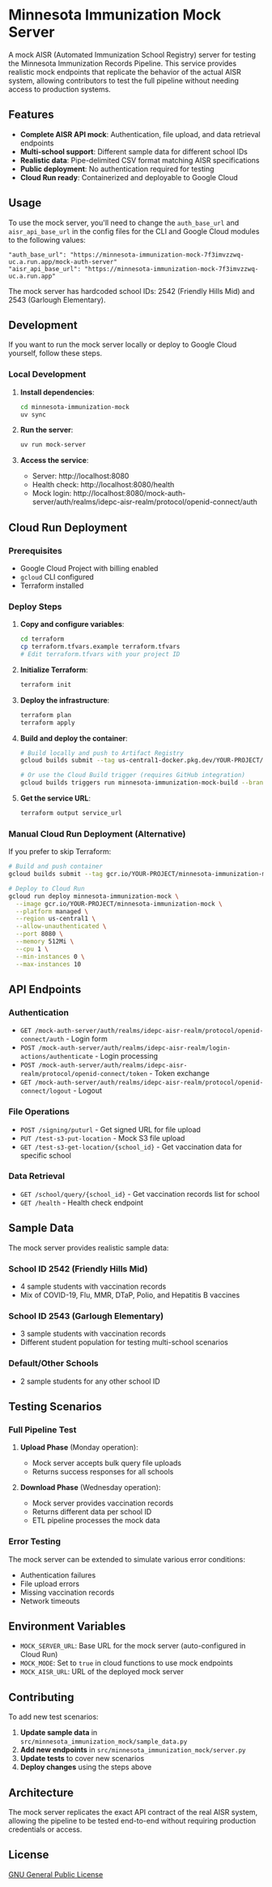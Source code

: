 # Minnesota Immunization Mock Server

A mock AISR (Automated Immunization School Registry) server for testing the Minnesota Immunization Records Pipeline. This service provides realistic mock endpoints that replicate the behavior of the actual AISR system, allowing contributors to test the full pipeline without needing access to production systems.

## Features

- **Complete AISR API mock**: Authentication, file upload, and data retrieval endpoints
- **Multi-school support**: Different sample data for different school IDs
- **Realistic data**: Pipe-delimited CSV format matching AISR specifications
- **Public deployment**: No authentication required for testing
- **Cloud Run ready**: Containerized and deployable to Google Cloud

## Usage

To use the mock server, you'll need to change the `auth_base_url` and `aisr_api_base_url` in the config files for the CLI and Google Cloud modules to the following values:

```
"auth_base_url": "https://minnesota-immunization-mock-7f3imvzzwq-uc.a.run.app/mock-auth-server"
"aisr_api_base_url": "https://minnesota-immunization-mock-7f3imvzzwq-uc.a.run.app"
```

The mock server has hardcoded school IDs: 2542 (Friendly Hills Mid) and 2543 (Garlough Elementary).

## Development

If you want to run the mock server locally or deploy to Google Cloud yourself, follow these steps.

### Local Development

1. **Install dependencies**:

   ```bash
   cd minnesota-immunization-mock
   uv sync
   ```

2. **Run the server**:

   ```bash
   uv run mock-server
   ```

3. **Access the service**:
   - Server: http://localhost:8080
   - Health check: http://localhost:8080/health
   - Mock login: http://localhost:8080/mock-auth-server/auth/realms/idepc-aisr-realm/protocol/openid-connect/auth

## Cloud Run Deployment

### Prerequisites

- Google Cloud Project with billing enabled
- `gcloud` CLI configured
- Terraform installed

### Deploy Steps

1. **Copy and configure variables**:

   ```bash
   cd terraform
   cp terraform.tfvars.example terraform.tfvars
   # Edit terraform.tfvars with your project ID
   ```

2. **Initialize Terraform**:

   ```bash
   terraform init
   ```

3. **Deploy the infrastructure**:

   ```bash
   terraform plan
   terraform apply
   ```

4. **Build and deploy the container**:

   ```bash
   # Build locally and push to Artifact Registry
   gcloud builds submit --tag us-central1-docker.pkg.dev/YOUR-PROJECT/minnesota-immunization-mock/mock-server:latest ../

   # Or use the Cloud Build trigger (requires GitHub integration)
   gcloud builds triggers run minnesota-immunization-mock-build --branch=main
   ```

5. **Get the service URL**:
   ```bash
   terraform output service_url
   ```

### Manual Cloud Run Deployment (Alternative)

If you prefer to skip Terraform:

```bash
# Build and push container
gcloud builds submit --tag gcr.io/YOUR-PROJECT/minnesota-immunization-mock ../

# Deploy to Cloud Run
gcloud run deploy minnesota-immunization-mock \
  --image gcr.io/YOUR-PROJECT/minnesota-immunization-mock \
  --platform managed \
  --region us-central1 \
  --allow-unauthenticated \
  --port 8080 \
  --memory 512Mi \
  --cpu 1 \
  --min-instances 0 \
  --max-instances 10
```

## API Endpoints

### Authentication

- `GET /mock-auth-server/auth/realms/idepc-aisr-realm/protocol/openid-connect/auth` - Login form
- `POST /mock-auth-server/auth/realms/idepc-aisr-realm/login-actions/authenticate` - Login processing
- `POST /mock-auth-server/auth/realms/idepc-aisr-realm/protocol/openid-connect/token` - Token exchange
- `GET /mock-auth-server/auth/realms/idepc-aisr-realm/protocol/openid-connect/logout` - Logout

### File Operations

- `POST /signing/puturl` - Get signed URL for file upload
- `PUT /test-s3-put-location` - Mock S3 file upload
- `GET /test-s3-get-location/{school_id}` - Get vaccination data for specific school

### Data Retrieval

- `GET /school/query/{school_id}` - Get vaccination records list for school
- `GET /health` - Health check endpoint

## Sample Data

The mock server provides realistic sample data:

### School ID 2542 (Friendly Hills Mid)

- 4 sample students with vaccination records
- Mix of COVID-19, Flu, MMR, DTaP, Polio, and Hepatitis B vaccines

### School ID 2543 (Garlough Elementary)

- 3 sample students with vaccination records
- Different student population for testing multi-school scenarios

### Default/Other Schools

- 2 sample students for any other school ID

## Testing Scenarios

### Full Pipeline Test

1. **Upload Phase** (Monday operation):

   - Mock server accepts bulk query file uploads
   - Returns success responses for all schools

2. **Download Phase** (Wednesday operation):
   - Mock server provides vaccination records
   - Returns different data per school ID
   - ETL pipeline processes the mock data

### Error Testing

The mock server can be extended to simulate various error conditions:

- Authentication failures
- File upload errors
- Missing vaccination records
- Network timeouts

## Environment Variables

- `MOCK_SERVER_URL`: Base URL for the mock server (auto-configured in Cloud Run)
- `MOCK_MODE`: Set to `true` in cloud functions to use mock endpoints
- `MOCK_AISR_URL`: URL of the deployed mock server

## Contributing

To add new test scenarios:

1. **Update sample data** in `src/minnesota_immunization_mock/sample_data.py`
2. **Add new endpoints** in `src/minnesota_immunization_mock/server.py`
3. **Update tests** to cover new scenarios
4. **Deploy changes** using the steps above

## Architecture

The mock server replicates the exact API contract of the real AISR system, allowing the pipeline to be tested end-to-end without requiring production credentials or access.

## License

[GNU General Public License](../LICENSE)

